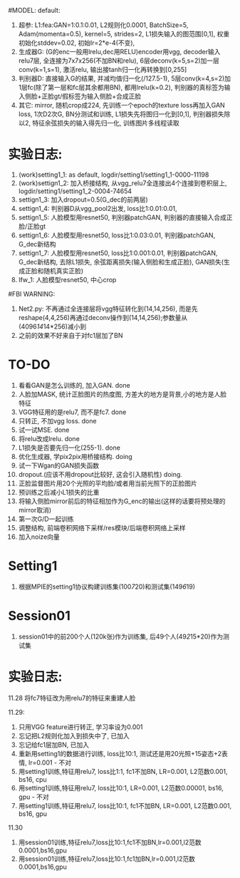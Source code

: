 #MODEL:
default: 
1. 超参:    L1:fea:GAN=1:0.1:0.01, L2规则化0.0001, BatchSize=5, Adam(momenta=0.5), kernel=5, strides=2, 
           L1损失输入的图范围[0,1], 权重初始化stddev=0.02, 初始lr=2*e-4(不变),
2. 生成器G: (G的enc一般用lrelu,dec用RELU)encoder用vgg, decoder输入relu7层, 全连接为7x7x256(不加BN和relu), 
           6层deconv(k=5,s=2)加一层conv(k=1,s=1), 激活relu, 输出接tanh归一化再转换到[0,255]
3. 判别器D: 直接输入G的结果, 并减均值归一化(/127.5-1), 5层conv(k=4,s=2)加1层fc(除了第一层和fc层其余都用BN), 都用lrelu(k=0.2), 
           判别器的真标签为输入侧脸+正脸gt/假标签为输入侧脸+合成正脸
4. 其它:    mirror, 随机crop成224, 先训练一个epoch的texture loss再加入GAN loss, 1次D2次G, BN分测试和训练,
           L1损失先将图归一化到[0,1], 判别器损失除以2, 特征余弦损失的输入得先归一化, 训练图片多线程读取

# 实验日志:
1. (work)setting1_1: as default, logdir/setting1/setting1_1-0000-11198
2. (work)settign1_2: 加入桥接结构, 从vgg_relu7全连接出4个连接到卷积层上, logdir/setting1/setting1_2-0004-74654
3. settign1_3: 加入dropout=0.5(G_dec的前两层)
4. settign1_4: 判别器D从vgg_pool2出发, loss比1:0.01:0.01,
5. settign1_5: 人脸模型用resnet50, 判别器patchGAN, 判别器的直接输入合成正脸/正脸gt
6. settign1_6: 人脸模型用resnet50, loss比1:0.03:0.01, 判别器patchGAN, G_dec新结构
7. settign1_7: 人脸模型用resnet50, loss比1:0.001:0.01, 判别器patchGAN, G_dec新结构, 去除L1损失, 余弦距离损失(输入侧脸和生成正脸), 
               GAN损失(生成正脸和随机真实正脸)
7. lfw_1: 人脸模型resnet50, 中心crop

#FBI WARNING:
1. Net2.py: 不再通过全连接层将vgg特征转化到(14,14,256), 而是先reshape(4,4,256)再通过deconv操作到(14,14,256);参数量从(4096*14*14*256)减小到
2. 之前的效果不好来自于对fc1层加了BN

# TO-DO
1. 看看GAN是怎么训练的, 加入GAN. done
2. 人脸加MASK, 统计正脸图片的热度图, 方差大的地方是背景,小的地方是人脸特征
3. VGG特征用的是relu7, 而不是fc7. done
4. 只转正, 不加vgg loss. done
5. 试一试MSE. done
6. 将relu改成lrelu. done
7. L1损失是否要先归一化(255-1). done
8. 优化生成器, 学pix2pix用桥接结构. doing
9. 试一下Wgan的GAN损失函数
10. dropout.(应该不用dropout比较好, 这会引入随机性) doing. 
11. 正脸监督图片用20个光照的平均脸/或者用当前光照下的正脸图片
12. 预训练之后减小L1损失的比重
13. 将输入侧脸mirror前后的特征相加作为G_enc的输出(这样的话要将预处理的mirror取消)
14. 第一次G/D一起训练
15. 调整结构, 前端卷积网络下采样/res模块/后端卷积网络上采样
16. 加入noize向量

# Setting1
1. 根据MPIE的setting1协议构建训练集(100*7*20)和测试集(149*6*19)

# Session01
1. session01中的前200个人(120k张)作为训练集, 后49个人(49*2*15*20)作为测试集

# 实验日志:
11.28
将fc7特征改为用relu7的特征来重建人脸

11.29: 
1. 只用VGG feature进行转正, 学习率设为0.001
2. 忘记把L2规则化加入到损失中了, 已加入
3. 忘记给fc1层加BN, 已加入
4. 重新用setting1的数据进行训练, loss比10:1, 测试还是用20光照+15姿态+2表情, lr=0.001 - 不对
5. 用setting1训练,特征用relu7, loss比1:1, fc1不加BN, LR=0.001, L2范数0.001, bs16, cpu
6. 用setting1训练,特征用relu7, loss比10:1, LR=0.001, L2范数0.00001, bs16, gpu - 不对
7. 用setting1训练,特征用relu7, loss比10:1, fc1不加BN, LR=0.001, L2范数0.001, bs16, gpu

11.30
1. 用session01训练,特征relu7,loss比10:1,fc1不加BN,lr=0.001,l2范数0.0001,bs16,gpu
2. 用session01训练,特征relu7,loss比10:1,fc1加BN,lr=0.001,l2范数0.0001,bs16,gpu




